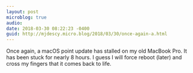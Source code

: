 ```yaml
---
layout: post
microblog: true
audio: 
date: 2018-03-30 08:22:23 -0400
guid: http://mjdescy.micro.blog/2018/03/30/once-again-a.html
---
```

Once again, a macOS point update has stalled on my old MacBook Pro. It has been stuck for nearly 8 hours. I guess I will force reboot (later) and cross my fingers that it comes back to life. 
